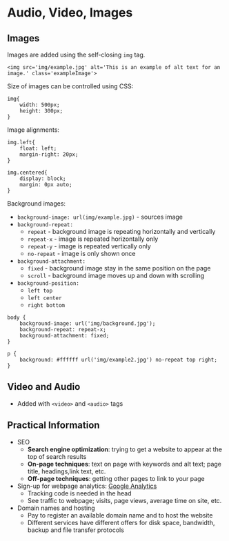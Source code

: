 # Audio, Video, Images
## Images

Images are added using the self-closing `img` tag.

```
<img src='img/example.jpg' alt='This is an example of alt text for an image.' class='exampleImage'>
```
Size of images can be controlled using CSS:

```
img{
    width: 500px;
    height: 300px;
}
```
Image alignments:
```
img.left{
    float: left;
    margin-right: 20px;
}

img.centered{
    display: block;
    margin: 0px auto;
}
```
Background images:
- `background-image: url(img/example.jpg)` - sources image
- `background-repeat:` 
    - `repeat` - background image is repeating horizontally and vertically
    - `repeat-x` - image is repeated horizontally only
    - `repeat-y` - image is repeated vertically only
     - `no-repeat` - image is only shown once
- `background-attachment:`
    - `fixed` - background image stay in the same position on the page
    - `scroll` - background image moves up and down with scrolling 
- `background-position:`
    - `left top`
    - `left center`
    - `right bottom`


```
body {
    background-image: url('img/background.jpg');
    background-repeat: repeat-x;
    background-attachment: fixed;
}

p {
    background: #ffffff url('img/example2.jpg') no-repeat top right;
}
```

## Video and Audio
 - Added with `<video>` and `<audio>` tags
 


## Practical Information
 - SEO 
     - **Search engine optimization**: trying to get a website to appear at the top of search results
     - **On-page techniques**: text on page with keywords and alt text; page title, headings,link text, etc.
     - **Off-page techniques**: getting other pages to link to your page
- Sign-up for webpage analytics: [Google Analytics](https://analytics.google.com/analytics/web/provision/#/provision)
     - Tracking code is needed in the head
     - See traffic to webpage; visits, page views, average time on site, etc. 
- Domain names and hosting
    - Pay to register an available domain name and to host the website 
     - Different services have different offers for disk space, bandwidth, backup and file transfer protocols
